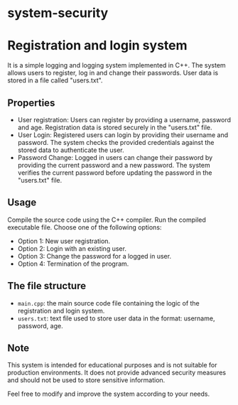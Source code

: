 # system-security
# Registration and login system

It is a simple logging and logging system implemented in C++. The system allows users to register, log in and change their passwords. User data is stored in a file called "users.txt".

## Properties
- User registration: Users can register by providing a username, password and age. Registration data is stored securely in the "users.txt" file.
- User Login: Registered users can login by providing their username and password. The system checks the provided credentials against the stored data to authenticate the user.
- Password Change: Logged in users can change their password by providing the current password and a new password. The system verifies the current password before updating the password in the "users.txt" file.

## Usage
Compile the source code using the C++ compiler.
Run the compiled executable file.
Choose one of the following options:
- Option 1: New user registration.
- Option 2: Login with an existing user.
- Option 3: Change the password for a logged in user.
- Option 4: Termination of the program.


## The file structure
- `main.cpp`: the main source code file containing the logic of the registration and login system.
- `users.txt`: text file used to store user data in the format: username, password, age.

## Note
This system is intended for educational purposes and is not suitable for production environments. It does not provide advanced security measures and should not be used to store sensitive information.

Feel free to modify and improve the system according to your needs.
